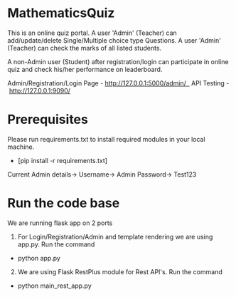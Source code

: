 # MathematicsQuiz
This is an online quiz portal.
A user 'Admin' (Teacher) can add/update/delete Single/Multiple choice type Questions. 
A user 'Admin' (Teacher) can check the marks of all listed students.

A non-Admin user (Student) after registration/login can participate in online quiz and check his/her performance on leaderboard.

Admin/Registration/Login Page - http://127.0.0.1:5000/admin/  
API Testing - http://127.0.0.1:9090/

# Prerequisites

Please run requirements.txt  to install required modules in your local machine.
* [pip install -r requirements.txt]


Current Admin details->
	Username-> Admin
	Password-> Test123

# Run the code base

We are running flask app on 2 ports 
1. For Login/Registration/Admin and template rendering we are using app.py. Run the command
* python app.py

2. We are using Flask RestPlus module for Rest API's. Run the command
* python main_rest_app.py

